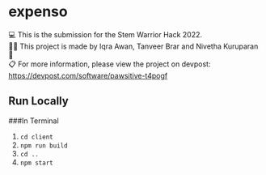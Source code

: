 # expenso
💻 This is the submission for the Stem Warrior Hack 2022. <br />
👩‍💻 This project is made by Iqra Awan, Tanveer Brar and Nivetha Kuruparan <br />
📄  <br/>
📋 For more information, please view the project on devpost: https://devpost.com/software/pawsitive-t4pogf <br />

## Run Locally

###In Terminal
1. `cd client`
2. `npm run build`
3. `cd ..`
4. `npm start`
